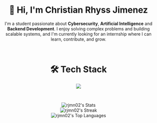 <h1 align="center">
  👋 Hi, I'm Christian Rhyss Jimenez
</h1>

<p align="center">
I'm a student passionate about <strong>Cybersecurity</strong>, <strong>Artificial Intelligence</strong> and <strong>Backend Development</strong>. I enjoy solving complex problems and building scalable systems, and I'm currently looking for an internship where I can learn, contribute, and grow.
</p>

<br/>

<h1 align="center">
  🛠 Tech Stack
</h1>

<p align="center">
  <img src="https://skillicons.dev/icons?i=ts,js,python,java,nextjs,nestjs,fastapi,postgres,git,supabase,vscode" />
</p>

<br/>

<p align="center">
  <img src="https://github-readme-stats.vercel.app/api?username=rjmn02&theme=synthwave&show_icons=true&hide_border=false&count_private=true" alt="rjmn02's Stats" />
  <br/>
  <img src="https://github-readme-streak-stats.herokuapp.com/?user=rjmn02&theme=synthwave&hide_border=false" alt="rjmn02's Streak" />
  <br/>
  <img src="https://github-readme-stats.vercel.app/api/top-langs/?username=rjmn02&theme=synthwave&show_icons=true&hide_border=false&layout=compact" alt="rjmn02's Top Languages" />
</p>
